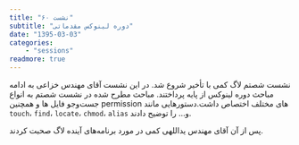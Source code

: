 ```yaml
---
title: "نشست ۶۰"
subtitle: "دوره لینوکس مقدماتی"
date: "1395-03-03"
categories:
    - "sessions"
readmore: true
---
```

نشست شصتم لاگ کمی با تأخیر شروع شد. در این نشست آقای مهندس خزاعی به ادامه مباحث دوره لینوکس از پایه پرداختند. مباحث مطرح شده در نشست شصتم به انواع جست‌و‌جو فایل ها و همچنین permission های مختلف اختصاص داشت.دستورهایی مانند ‍`touch`، `find`، `locate`، `chmod`، `alias` و… را توضیح دادند.

پس از آن آقای مهندس یداللهی کمی در مورد برنامه‌های آینده لاگ صحبت کردند.

